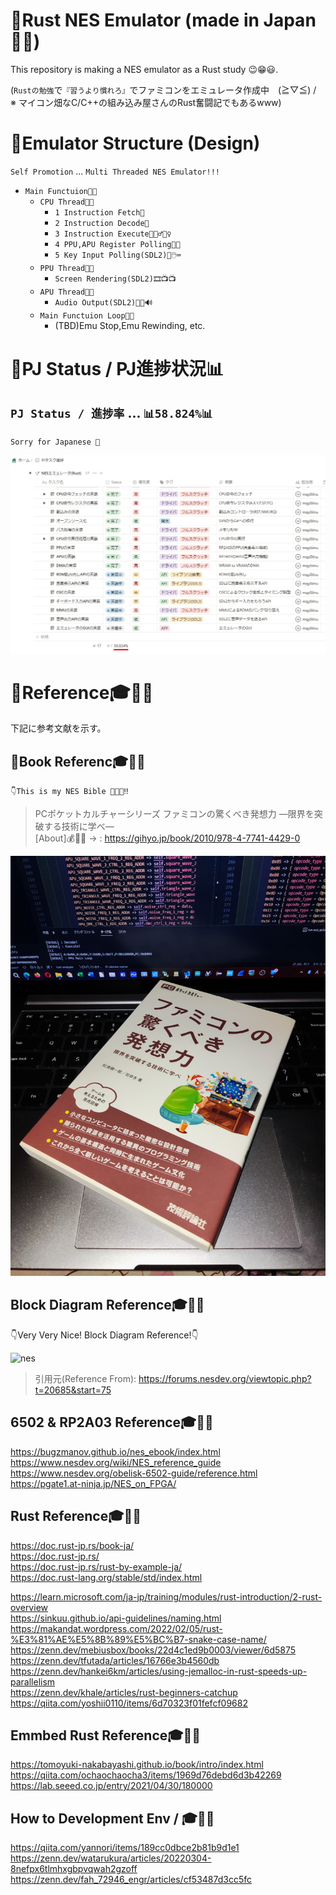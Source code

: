 # 📍Rust NES Emulator (made in Japan🎌🍣)
This repository is making a NES emulator as a Rust study 😉😁😃.   
  
(`Rustの勉強`で`『習うより慣れろ』`でファミコンをエミュレータ作成中　(≧▽≦) /  
※ マイコン畑なC/C++の組み込み屋さんのRust奮闘記でもあるwww)  

# 📍Emulator Structure (Design)
`Self Promotion` ... `Multi Threaded NES Emulator!!!`  

- `Main Functuion🧑‍💻`
  - `CPU Thread🧑‍💻`
    - `1 Instruction Fetch🔎`
    - `2 Instruction Decode📑`
    - `3 Instruction Execute🏃🏃‍♂️🏃‍♀️`
    - `4 PPU,APU Register Polling🔎💾`
    - `5 Key Input Polling(SDL2)🔎🖱️⌨`
  - `PPU Thread🧑‍💻`
    - `Screen Rendering(SDL2)🎞️📺📺`
  - `APU Thread🧑‍💻`
    - `Audio Output(SDL2)🎵🎶🔊`
  - `Main Functuion Loop🧑‍💻`
    - (TBD)Emu Stop,Emu Rewinding, etc.

# 📍PJ Status / PJ進捗状況📊
## `PJ Status / 進捗率` ... `📊58.824%📊`  
`Sorry for Japanese 🙇`  

<img src="dev/pj_status.png" alt="file">

# 📍Reference🎓📘📖
下記に参考文献を示す。

## 📍Book Referenc🎓📘📖

`👇This is my NES Bible 🤣👼👼‼`  
>PCポケットカルチャーシリーズ ファミコンの驚くべき発想力 ―限界を突破する技術に学べ―  
[About]💰💸🤑 -> : https://gihyo.jp/book/2010/978-4-7741-4429-0

<img src="dev/nes_refarence_book.jpg" alt="book">

## Block Diagram Reference🎓📘📖
👇Very Very Nice! Block Diagram Reference!👇

<img src="https://www.zupimages.net/up/20/35/rswa.png" alt="nes">

> 引用元(Reference From): https://forums.nesdev.org/viewtopic.php?t=20685&start=75

## 6502 & RP2A03 Reference🎓📘📖
https://bugzmanov.github.io/nes_ebook/index.html  
https://www.nesdev.org/wiki/NES_reference_guide  
https://www.nesdev.org/obelisk-6502-guide/reference.html  
https://pgate1.at-ninja.jp/NES_on_FPGA/  

## Rust Reference🎓📘📖
https://doc.rust-jp.rs/book-ja/  
https://doc.rust-jp.rs/  
https://doc.rust-jp.rs/rust-by-example-ja/  
https://doc.rust-lang.org/stable/std/index.html  

https://learn.microsoft.com/ja-jp/training/modules/rust-introduction/2-rust-overview  
https://sinkuu.github.io/api-guidelines/naming.html  
https://makandat.wordpress.com/2022/02/05/rust-%E3%81%AE%E5%8B%89%E5%BC%B7-snake-case-name/  
https://zenn.dev/mebiusbox/books/22d4c1ed9b0003/viewer/6d5875  
https://zenn.dev/tfutada/articles/16766e3b4560db  
https://zenn.dev/hankei6km/articles/using-jemalloc-in-rust-speeds-up-parallelism  
https://zenn.dev/khale/articles/rust-beginners-catchup  
https://qiita.com/yoshii0110/items/6d70323f01fefcf09682  

## Emmbed Rust Reference🎓📘📖
https://tomoyuki-nakabayashi.github.io/book/intro/index.html  
https://qiita.com/ochaochaocha3/items/1969d76debd6d3b42269  
https://lab.seeed.co.jp/entry/2021/04/30/180000  

## How to Development Env / 🎓📘📖
https://qiita.com/yannori/items/189cc0dbce2b81b9d1e1  
https://zenn.dev/watarukura/articles/20220304-8nefpx6tlmhxgbpvqwah2gzoff  
https://zenn.dev/fah_72946_engr/articles/cf53487d3cc5fc  